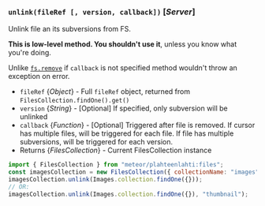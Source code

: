 ### `unlink(fileRef [, version, callback])` [*Server*]

Unlink file an its subversions from FS.

**This is low-level method. You shouldn't use it**, unless you know what you're doing.

Unlike [`fs.remove`](https://github.com/veliovgroup/Meteor-Files/blob/master/docs/remove.md) if `callback` is not specified method wouldn't throw an exception on error.

- `fileRef` {_Object_} - Full `fileRef` object, returned from `FilesCollection.findOne().get()`
- `version` {_String_} - [Optional] If specified, only subversion will be unlinked
- `callback` {_Function_} - [Optional] Triggered after file is removed. If cursor has multiple files, will be triggered for each file. If file has multiple subversions, will be triggered for each version.
- Returns {_FilesCollection_} - Current FilesCollection instance

```js
import { FilesCollection } from "meteor/plahteenlahti:files";
const imagesCollection = new FilesCollection({ collectionName: "images" });
imagesCollection.unlink(Images.collection.findOne({}));
// OR:
imagesCollection.unlink(Images.collection.findOne({}), "thumbnail");
```
